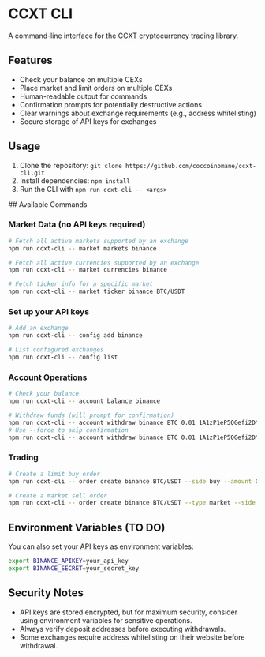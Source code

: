 # CCXT CLI

A command-line interface for the [CCXT](https://github.com/ccxt/ccxt) cryptocurrency trading library.

## Features

- Check your balance on multiple CEXs
- Place market and limit orders on multiple CEXs
- Human-readable output for commands
- Confirmation prompts for potentially destructive actions
- Clear warnings about exchange requirements (e.g., address whitelisting)
- Secure storage of API keys for exchanges

## Usage

1. Clone the repository: `git clone https://github.com/coccoinomane/ccxt-cli.git`
2. Install dependencies: `npm install`
3. Run the CLI with `npm run ccxt-cli -- <args>`

## Available Commands

### Market Data (no API keys required)

```bash
# Fetch all active markets supported by an exchange
npm run ccxt-cli -- market markets binance

# Fetch all active currencies supported by an exchange
npm run ccxt-cli -- market currencies binance

# Fetch ticker info for a specific market
npm run ccxt-cli -- market ticker binance BTC/USDT
```

### Set up your API keys

```bash
# Add an exchange
npm run ccxt-cli -- config add binance

# List configured exchanges
npm run ccxt-cli -- config list
```

### Account Operations

```bash
# Check your balance
npm run ccxt-cli -- account balance binance

# Withdraw funds (will prompt for confirmation)
npm run ccxt-cli -- account withdraw binance BTC 0.01 1A1zP1eP5QGefi2DMPTfTL5SLmv7DivfNa
# Use --force to skip confirmation
npm run ccxt-cli -- account withdraw binance BTC 0.01 1A1zP1eP5QGefi2DMPTfTL5SLmv7DivfNa --force
```

### Trading

```bash
# Create a limit buy order
npm run ccxt-cli -- order create binance BTC/USDT --side buy --amount 0.001 --price 50000

# Create a market sell order
npm run ccxt-cli -- order create binance BTC/USDT --type market --side sell --amount 0.001
```

## Environment Variables (TO DO)

You can also set your API keys as environment variables:

```bash
export BINANCE_APIKEY=your_api_key
export BINANCE_SECRET=your_secret_key
```

## Security Notes

- API keys are stored encrypted, but for maximum security, consider using environment variables for sensitive operations.
- Always verify deposit addresses before executing withdrawals.
- Some exchanges require address whitelisting on their website before withdrawal.
